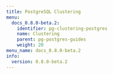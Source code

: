 ```yaml
---
title: PostgreSQL Clustering
menu:
  docs_0.8.0-beta.2:
    identifier: pg-clustering-postgres
    name: Clustering
    parent: pg-postgres-guides
    weight: 20
menu_name: docs_0.8.0-beta.2
info:
  version: 0.8.0-beta.2
---
```


